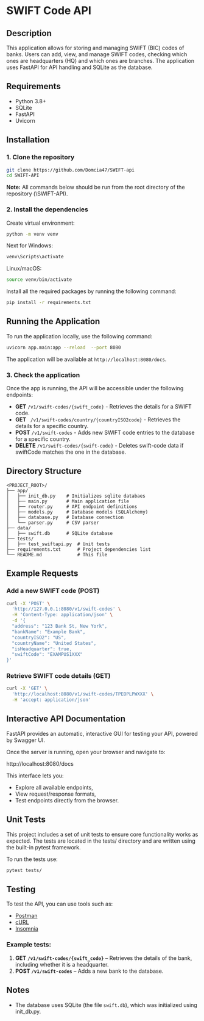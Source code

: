 # SWIFT Code API

## Description

This application allows for storing and managing SWIFT (BIC) codes of banks. Users can add, view, and manage SWIFT codes, checking which ones are headquarters (HQ) and which ones are branches. The application uses FastAPI for API handling and SQLite as the database.

## Requirements

* Python 3.8+
* SQLite
* FastAPI
* Uvicorn

## Installation


### 1. Clone the repository

```bash
git clone https://github.com/Domcia47/SWIFT-api
cd SWIFT-API
```

**Note:** All commands below should be run from the root directory of the repository (\SWIFT-API).

### 2. Install the dependencies
Create virtual environment:

```bash
python -m venv venv
```
Next for Windows:

```bash
venv\Scripts\activate
```

Linux/macOS:

```bash
source venv/bin/activate
```

Install all the required packages by running the following command:

```bash
pip install -r requirements.txt
```

## Running the Application

To run the application locally, use the following command:

```bash
uvicorn app.main:app --reload  --port 8080
```

The application will be available at `http://localhost:8080/docs`.

### 3. Check the application

Once the app is running, the API will be accessible under the following endpoints:

* **GET** `/v1/swift-codes/{swift_code}` - Retrieves the details for a SWIFT code.
* **GET** ` /v1/swift-codes/country/{countryISO2code}` - Retrieves the details for a specific country.
* **POST** `/v1/swift-codes` -  Adds new SWIFT code entries to the database for a specific country.
* **DELETE** `/v1/swift-codes/{swift-code}` - Deletes swift-code data if swiftCode matches the one in the database.


## Directory Structure

```plaintext
<PROJECT_ROOT>/
├── app/
│   ├── init_db.py    # Initializes sqlite databaes
│   ├── main.py       # Main application file
│   ├── router.py     # API endpoint definitions
│   ├── models.py     # Database models (SQLAlchemy)
│   ├── database.py   # Database connection
│   └── parser.py     # CSV parser
├── data/
│   ├── swift.db      # SQLite database
├── tests/
│   ├── test_swiftapi.py  # Unit tests
├── requirements.txt      # Project dependencies list
└── README.md             # This file
```

## Example Requests

### Add a new SWIFT code (POST)

```bash
curl -X 'POST' \
  'http://127.0.0.1:8080/v1/swift-codes' \
  -H 'Content-Type: application/json' \
  -d '{
  "address": "123 Bank St, New York",
  "bankName": "Example Bank",
  "countryISO2": "US",
  "countryName": "United States",
  "isHeadquarter": true,
  "swiftCode": "EXAMPUS1XXX"
}'
```

### Retrieve SWIFT code details (GET)

```bash
curl -X 'GET' \
  'http://localhost:8080/v1/swift-codes/TPEOPLPWXXX' \
  -H 'accept: application/json'
```

## Interactive API Documentation
FastAPI provides an automatic, interactive GUI for testing your API, powered by Swagger UI.

Once the server is running, open your browser and navigate to:

http://localhost:8080/docs

This interface lets you:

* Explore all available endpoints,
* View request/response formats,
* Test endpoints directly from the browser.

## Unit Tests
This project includes a set of unit tests to ensure core functionality works as expected. The tests are located in the tests/ directory and are written using the built-in pytest framework.

To run the tests use:

```bash
pytest tests/
```

## Testing

To test the API, you can use tools such as:

* [Postman](https://www.postman.com/)
* [cURL](https://curl.se/)
* [Insomnia](https://insomnia.rest/)


### Example tests:

1. **GET `/v1/swift-codes/{swift_code}`** – Retrieves the details of the bank, including whether it is a headquarter.
2. **POST `/v1/swift-codes`** – Adds a new bank to the database.

## Notes

* The database uses SQLite (the file `swift.db`), which was initialized using init_db.py.

